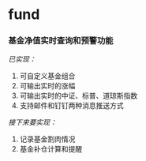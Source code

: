 # fund
### 基金净值实时查询和预警功能<br>
*已实现：*
1. 可自定义基金组合
2. 可输出实时的涨幅
3. 可输出实时的中证、标普、道琼斯指数
4. 支持邮件和钉钉两种消息推送方式

*接下来要实现：*
1. 记录基金割肉情况
2. 基金补仓计算和提醒

